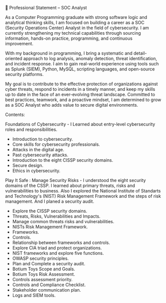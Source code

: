 🔐 Professional Statement – SOC Analyst

As a Computer Programming graduate with strong software logic and analytical thinking skills,
I am focused on building a career as a SOC (Security Operations Center) Analyst in the field of cybersecurity.
I am currently strengthening my technical capabilities through sourcing information, hands-on practice, programming, and continuous improvement.

With my background in programming, I bring a systematic and detail-oriented approach to log analysis, anomaly detection, threat identification, and incident response.
I aim to gain real-world experience using tools such as Splunk (SIEM), Python, MySQL, scripting languages, and open-source security platforms.

My goal is to contribute to the effective protection of organizations against cyber threats, respond to incidents in a timely manner, 
and keep my skills up to date in the face of an ever-evolving threat landscape. Committed to best practices, teamwork, and a proactive mindset, I am determined to grow as a SOC Analyst who adds value to secure digital environments.


Contents: 

Foundations of Cybersecurity - I Learned about entry-level cybersecurity roles
and responsibilities.

- Introduction to cybersecurity.
- Core skills for cybersecurity professionals.
- Attacks in the digital age.
- Past cybersecurity attacks.
- Introduction to the eight CISSP security domains.
- Secure design.
- Ethics in cybersecurity.

Play It Safe : Manage Security Risks - I understood the eight security domains of the CSSP. 
I learned about primary threats, risks and vulnerabilities to business. 
Also I explored the National Institute of Standarts and Technology's (NIST) Risk Management Framework and the steps of risk management.
And I planed a security audit.

- Explore the CISSP security domains.
- Threats, Risks, Vulnerabilities and Impacts.
- Manage common threats risks and vulnerabilities.
- NISTs Risk Management Framework.
- Frameworks.
- Controls.
- Relationship between frameworks and controls.
- Explore CIA triad and protect organizations.
- NIST frameworks and explore five functions.
- OWASP security principles.
- Plan and Complete a security audit.
- Botium Toys Scope and Goals.
- Botium Toys Risk Assessment.
- Controls assessment priority.
- Controls and Compliance Checklist.
- Stakeholder communication plan.
- Logs and SIEM tools.
